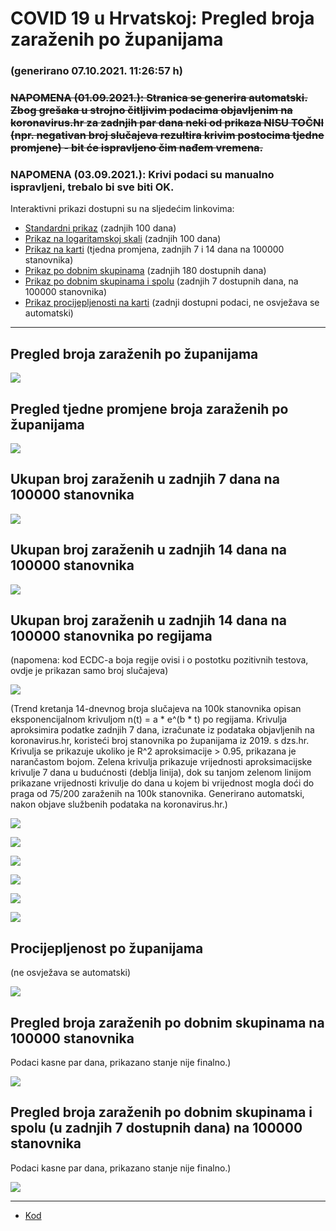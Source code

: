 # COVID 19 u Hrvatskoj: Pregled broja zaraženih po županijama

### (generirano 07.10.2021. 11:26:57 h)

### ~~NAPOMENA (01.09.2021.): Stranica se generira automatski. Zbog grešaka u strojno čitljivim podacima objavljenim na koronavirus.hr za zadnjih par dana neki od prikaza NISU TOČNI (npr. negativan broj slučajeva rezultira krivim postocima tjedne promjene) - bit će ispravljeno čim nađem vremena.~~

### NAPOMENA (03.09.2021.): Krivi podaci su manualno ispravljeni, trebalo bi sve biti OK.

Interaktivni prikazi dostupni su na sljedećim linkovima:

- [Standardni prikaz](html/index.html) (zadnjih 100 dana)
- [Prikaz na logaritamskoj skali](html/index_log.html) (zadnjih 100 dana)
- [Prikaz na karti](html/index_map.html) (tjedna promjena, zadnjih 7 i 14 dana na 100000 stanovnika)
- [Prikaz po dobnim skupinama](html/index_per_age.html) (zadnjih 180 dostupnih dana)
- [Prikaz po dobnim skupinama i spolu](html/index_pyramid.html) (zadnjih 7 dostupnih dana, na 100000 stanovnika)
- [Prikaz procijepljenosti na karti](html/index_vaccination.html) (zadnji dostupni podaci, ne osvježava se automatski)

-----

## Pregled broja zaraženih po županijama

![](img/2021_10_06_line_plots.png)

## Pregled tjedne promjene broja zaraženih po županijama

![](img/2021_10_06_map.png)

## Ukupan broj zaraženih u zadnjih 7 dana na 100000 stanovnika

![](img/2021_10_06_map_7_day_per_100k.png)

## Ukupan broj zaraženih u zadnjih 14 dana na 100000 stanovnika

![](img/2021_10_06_map_14_day_per_100k.png)

## Ukupan broj zaraženih u zadnjih 14 dana na 100000 stanovnika po regijama

(napomena: kod ECDC-a boja regije ovisi i o postotku pozitivnih testova, ovdje je prikazan samo broj slučajeva)

![](img/2021_10_06_map_14_day_per_100k_region.png)

(Trend kretanja 14-dnevnog broja slučajeva na 100k stanovnika opisan eksponencijalnom krivuljom n(t) = a * e^(b * t) po regijama. Krivulja aproksimira podatke zadnjih 7 dana, izračunate iz podataka objavljenih na koronavirus.hr, koristeći broj stanovnika po županijama iz 2019. s dzs.hr. Krivulja se prikazuje ukoliko je R^2 aproksimacije > 0.95, prikazana je narančastom bojom. Zelena krivulja prikazuje vrijednosti aproksimacijske krivulje 7 dana u budućnosti (deblja linija), dok su tanjom zelenom linijom prikazane vrijednosti krivulje do dana u kojem bi vrijednost mogla doći do praga od 75/200 zaraženih na 100k stanovnika. Generirano automatski, nakon objave službenih podataka na koronavirus.hr.)

![](img/2021_10_06_current_Jadranska_Hrvatska.png)

![](img/2021_10_06_current_Panonska_Hrvatska.png)

![](img/2021_10_06_current_Grad_Zagreb.png)

![](img/2021_10_06_current_Sjeverna_Hrvatska.png)

![](img/2021_10_06_current_Republika_Hrvatska.png)

![](img/2021_10_06_cases_hospitalisations_deaths_Republika_Hrvatska.png)

## Procijepljenost po županijama

(ne osvježava se automatski)

![](img/2021_10_06_vaccination.png)

## Pregled broja zaraženih po dobnim skupinama na 100000 stanovnika

Podaci kasne par dana, prikazano stanje nije finalno.)

![](img/2021_10_06_per_age_group.png)

## Pregled broja zaraženih po dobnim skupinama i spolu (u zadnjih 7 dostupnih dana) na 100000 stanovnika

Podaci kasne par dana, prikazano stanje nije finalno.)

![](img/2021_10_06_pyramid.png)

-----

- [Kod](https://github.com/ppalasek/covid_plots_croatia)

